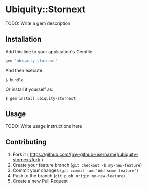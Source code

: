 # Ubiquity::Stornext

TODO: Write a gem description

## Installation

Add this line to your application's Gemfile:

```ruby
gem 'ubiquity-stornext'
```

And then execute:

    $ bundle

Or install it yourself as:

    $ gem install ubiquity-stornext

## Usage

TODO: Write usage instructions here

## Contributing

1. Fork it ( https://github.com/[my-github-username]/ubiquity-stornext/fork )
2. Create your feature branch (`git checkout -b my-new-feature`)
3. Commit your changes (`git commit -am 'Add some feature'`)
4. Push to the branch (`git push origin my-new-feature`)
5. Create a new Pull Request
